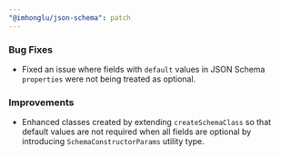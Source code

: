 ```yaml
---
"@imhonglu/json-schema": patch
---
```


### Bug Fixes
- Fixed an issue where fields with `default` values in JSON Schema `properties` were not being treated as optional.

### Improvements
- Enhanced classes created by extending `createSchemaClass` so that default values are not required when all fields are optional by introducing `SchemaConstructorParams` utility type.
